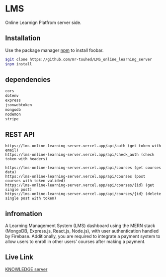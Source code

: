 # LMS

Online Learnign Platfrom server side.

## Installation

Use the package manager [npm](https://npm.org) to install foobar.

```bash
$git clone https://github.com/mr-touhed/LMS_online_learning_server
$npm install
```

## dependencies

```python
cors
dotenv
express
jsonwebtoken
mongodb
nodemon
stripe
```
## REST API
```express
https://lms-online-learning-server.vercel.app/api/auth (get token with email)
https://lms-online-learning-server.vercel.app/api/check_auth (check token with headers)

https://lms-online-learning-server.vercel.app/api/courses (get courses data)
https://lms-online-learning-server.vercel.app/api/courses (post courses with token valided)
https://lms-online-learning-server.vercel.app/api/courses/{id} (get single post)
https://lms-online-learning-server.vercel.app/api/courses/{id} (delete  single post with token)
```
## infromation

A Learning Management System (LMS) dashboard using the MERN stack (MongoDB, Express.js, React.js, Node.js), with user authentication handled by Firebase. Additionally, you are required to integrate a payment system to allow users to enroll in other users' courses after making a payment.

## Live Link

[KNOWLEDGE server](https://lms-online-learning-server.vercel.app/)